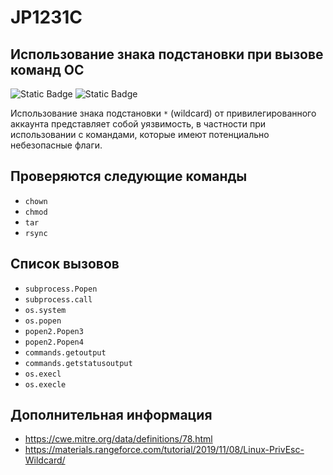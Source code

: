 # JP1231C
## Использование знака подстановки при вызове команд ОС

![Static Badge](https://img.shields.io/badge/%D0%A1%D1%82%D0%B5%D0%BF%D0%B5%D0%BD%D1%8C%20%D0%BA%D1%80%D0%B8%D1%82%D0%B8%D1%87%D0%BD%D0%BE%D1%81%D1%82%D0%B8-%D0%92%D1%8B%D1%81%D0%BE%D0%BA%D0%B0%D1%8F-crimson?style=for-the-badge)
![Static Badge](https://img.shields.io/badge/%D0%94%D0%BE%D1%81%D1%82%D0%BE%D0%B2%D0%B5%D1%80%D0%BD%D0%BE%D1%81%D1%82%D1%8C%20%D0%BE%D0%BF%D1%80%D0%B5%D0%B4%D0%B5%D0%BB%D0%B5%D0%BD%D0%B8%D1%8F-%D1%81%D1%80%D0%B5%D0%B4%D0%BD%D1%8F%D1%8F-orange?style=for-the-badge)


Использование знака подстановки `*` (wildcard) от привилегированного аккаунта представляет собой уязвимость, в частности при использовании с командами, которые имеют потенциально небезопасные флаги.

## Проверяются следующие команды

* `chown`
* `chmod`
* `tar`
* `rsync`

## Список вызовов

* `subprocess.Popen`
* `subprocess.call`
* `os.system`
* `os.popen`
* `popen2.Popen3`
* `popen2.Popen4`
* `commands.getoutput`
* `commands.getstatusoutput`
* `os.execl`
* `os.execle`

## Дополнительная информация

* <https://cwe.mitre.org/data/definitions/78.html>
* <https://materials.rangeforce.com/tutorial/2019/11/08/Linux-PrivEsc-Wildcard/>
